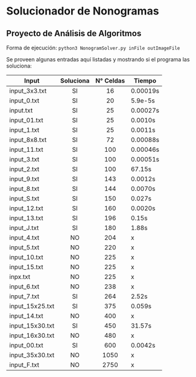 # Solucionador de Nonogramas
## Proyecto de Análisis de Algoritmos

Forma de ejecución:
` python3 NonogramSolver.py inFile outImageFile `

Se proveen algunas entradas aquí listadas y mostrando si el programa las soluciona:

| Input         | Soluciona | N° Celdas | Tiempo   |
|---------------|:---------:|:---------:|----------|
|input_3x3.txt  |SI         | 16        | 0.00019s |
|input_0.txt    |SI         | 20        | 5.9e-5s  |
|input.txt      |SI         | 25        | 0.00027s |
|input_01.txt   |SI         | 25        | 0.0010s  |
|input_1.txt    |SI         | 25        | 0.0011s  |
|input_8x8.txt  |SI         | 72        | 0.00088s |
|input_11.txt   |SI         | 100       | 0.00046s |
|input_3.txt    |SI         | 100       | 0.00051s |
|input_2.txt    |SI         | 100       | 67.15s   |
|input_9.txt    |SI         | 143       | 0.0012s  |
|input_8.txt    |SI         | 144       | 0.0070s  |
|input_S.txt    |SI         | 150       | 0.027s   |
|input_12.txt   |SI         | 160       | 0.0020s  |
|input_13.txt   |SI         | 196       | 0.15s    |
|input_J.txt    |SI         | 180       | 1.88s    |
|input_4.txt    |NO         | 204       | x        |
|input_5.txt    |NO         | 220       | x        |
|input_10.txt   |NO         | 225       | x        |
|input_15.txt   |NO         | 225       | x        |
|inpx.txt       |NO         | 225       | x        |
|input_6.txt    |NO         | 238       | x        |
|input_7.txt    |SI         | 264       | 2.52s    |
|input_15x25.txt|SI         | 375       | 0.059s   |
|input_14.txt   |NO         | 400       | x        |
|input_15x30.txt|SI         | 450       | 31.57s   |
|input_16x30.txt|NO         | 480       | x        |
|input_00.txt   |SI         | 600       | 0.0042s  |
|input_35x30.txt|NO         | 1050      | x        |
|input_F.txt    |NO         | 2750      | x        |